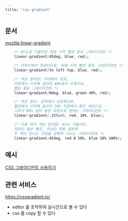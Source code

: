 ```yaml
---
title: 'css gradient'
---
```


## 문서

[mozilla linear-gradient](<https://developer.mozilla.org/ko/docs/Web/CSS/linear-gradient()>)

```css
    /* 45도로 기울어진 파랑 시작 빨강 종료 그레이디언트 */
    linear-gradient(45deg, blue, red);

    /* 우하단에서 좌상단으로, 파랑 시작 빨강 종료 그레이디언트 */
    linear-gradient(to left top, blue, red);

    /* 색상 정지점: 아래에서 위로,
    파랑에서 시작해 길이의 40%에서 초록으로,
    빨강 종료 그레이디언트 */
    linear-gradient(0deg, blue, green 40%, red);

    /* 색상 힌트: 왼쪽에서 오른쪽으로,
    빨강에서 시작해 길이의 10% 지점에서 중간 색상으로,
    나머지 90% 길이 동안 파랑으로 변하는 그레이디언트 */
    linear-gradient(.25turn, red, 10%, blue);

    /* 다중 위치 색상 정지점: 45도 기울어진,
    좌하단 절반 빨강, 우상단 파랑 절반에
    두 색이 만나는 지점을 정확히 나누는 그레이디언트 */
    linear-gradient(45deg, red 0 50%, blue 50% 100%);
```

## 예시

[CSS 그레이디언트 사용하기](https://developer.mozilla.org/ko/docs/Web/CSS/CSS_Images/Using_CSS_gradients)

## 관련 서비스

https://cssgradient.io/

-   editor 를 조작하여 실시간으로 볼 수 있다
-   css 를 copy 할 수 있다
